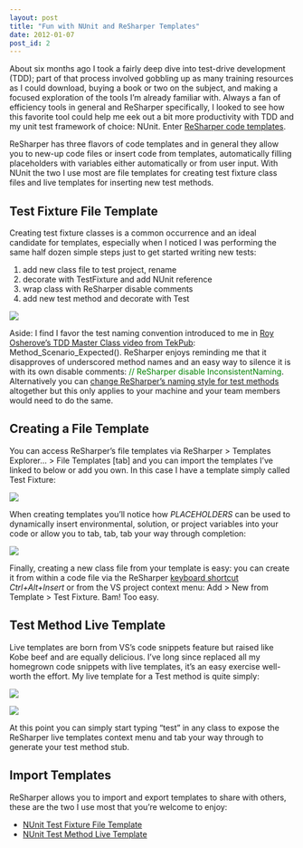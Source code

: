 ```yaml
---
layout: post
title: "Fun with NUnit and ReSharper Templates"
date: 2012-01-07
post_id: 2
---
```


About six months ago I took a fairly deep dive into test-drive development (TDD); part of that process involved gobbling up as many training resources as I could download, buying a book or two on the subject, and making a focused exploration of the tools I’m already familiar with. Always a fan of efficiency tools in general and ReSharper specifically, I looked to see how this favorite tool could help me eek out a bit more productivity with TDD and my unit test framework of choice: NUnit. Enter [ReSharper code templates](http://www.jetbrains.com/resharper/features/code_templates.html).

ReSharper has three flavors of code templates and in general they allow you to new-up code files or insert code from templates, automatically filling placeholders with variables either automatically or from user input. With NUnit the two I use most are file templates for creating test fixture class files and live templates for inserting new test methods.

## Test Fixture File Template

Creating test fixture classes is a common occurrence and an ideal candidate for templates, especially when I noticed I was performing the same half dozen simple steps just to get started writing new tests:

1.  add new class file to test project, rename
2.  decorate with TestFixture and add NUnit reference
3.  wrap class with ReSharper disable comments
4.  add new test method and decorate with Test

![](//dl.dropboxusercontent.com/u/38696855/blog/2/2012-01-05%209-18-18%20AM.png)

Aside: I find I favor the test naming convention introduced to me in [Roy Osherove’s TDD Master Class video from TekPub](http://tekpub.com/view/tdd/1): Method_Scenario_Expected(). ReSharper enjoys reminding me that it disapproves of underscored method names and an easy way to silence it is with its own disable comments: <font color="#008000">// ReSharper disable InconsistentNaming</font>. Alternatively you can [change ReSharper’s naming style for test methods](http://atombrenner.blogspot.com/2010/07/how-to-change-resharper-naming-style.html) altogether but this only applies to your machine and your team members would need to do the same.

## Creating a File Template

You can access ReSharper’s file templates via ReSharper > Templates Explorer… > File Templates [tab] and you can import the templates I’ve linked to below or add you own. In this case I have a template simply called Test Fixture:

![](//dl.dropboxusercontent.com/u/38696855/blog/2/2012-01-07%2011-26-29%20AM.png)

When creating templates you’ll notice how $PLACEHOLDERS$ can be used to dynamically insert environmental, solution, or project variables into your code or allow you to tab, tab, tab your way through completion:

![](//dl.dropboxusercontent.com/u/38696855/blog/2/2012-01-07%2011-32-21%20AM.png)

Finally, creating a new class file from your template is easy: you can create it from within a code file via the ReSharper [keyboard shortcut](http://www.jetbrains.com/resharper/webhelp/Reference__Keyboard_Shortcuts.html) _Ctrl+Alt+Insert_ or from the VS project context menu: Add > New from Template > Test Fixture. Bam! Too easy.

## Test Method Live Template

Live templates are born from VS’s code snippets feature but raised like Kobe beef and are equally delicious. I’ve long since replaced all my homegrown code snippets with live templates, it’s an easy exercise well-worth the effort. My live template for a Test method is quite simply:

![](//dl.dropboxusercontent.com/u/38696855/blog/2/2012-01-07%2011-42-45%20AM.png)

![](//dl.dropboxusercontent.com/u/38696855/blog/2/2012-01-07%2011-44-32%20AM.png)

At this point you can simply start typing “test” in any class to expose the ReSharper live templates context menu and tab your way through to generate your test method stub.

## Import Templates

ReSharper allows you to import and export templates to share with others, these are the two I use most that you’re welcome to enjoy:

*   [NUnit Test Fixture File Template](//dl.dropboxusercontent.com/u/38696855/blog/2/nunit-file-template.DotSettings)
*   [NUnit Test Method Live Template](//dl.dropboxusercontent.com/u/38696855/blog/2/nunit-live-template.DotSettings)
